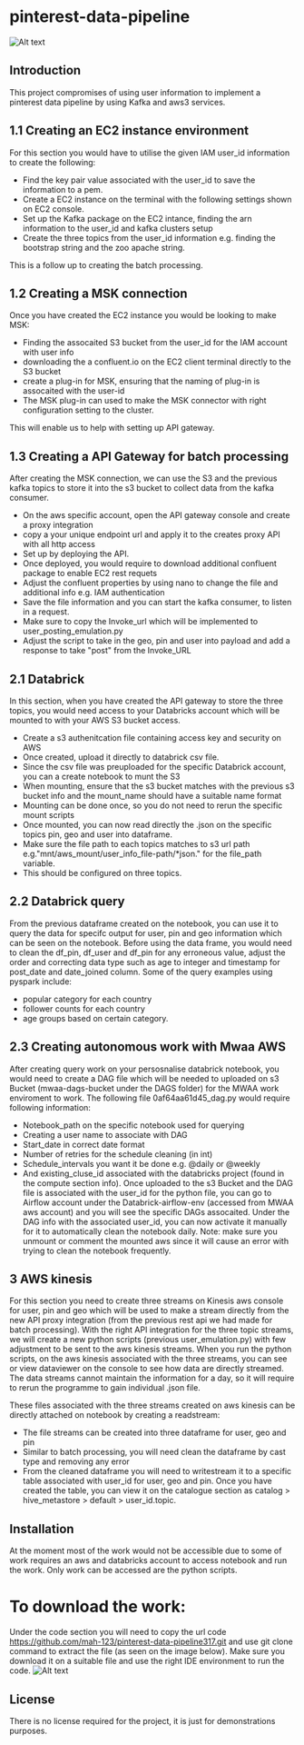 # pinterest-data-pipeline
![Alt text](1709065988724-36676c1c-b5fd-4629-9df6-5ceeda3b0db2_1.jpg)

## Introduction
This project compromises of using user information to implement a pinterest data pipeline by using Kafka and aws3
services.

## 1.1 Creating an EC2 instance environment
For this section you would have to utilise the given IAM user_id information to create the following:
* Find the key pair value associated with the user_id to save the information to a pem.
* Create a EC2 instance on the terminal with the following settings shown on EC2 console.
* Set up the Kafka package on the EC2 intance, finding the arn information to the user_id and kafka clusters setup
* Create the three topics from the user_id information e.g. finding the bootstrap string and the zoo apache string.

This is a follow up to creating the batch processing.

## 1.2 Creating a MSK connection
Once you have created the EC2 instance you would be looking to make MSK:
* Finding the assocaited S3 bucket from the user_id for the IAM account with user info
* downloading the a confluent.io on the EC2 client terminal directly to the S3 bucket
* create a plug-in for MSK, ensuring that the naming of plug-in is assocaited with the user-id
* The MSK plug-in can used to make the MSK connector with right configuration setting to the cluster.

This will enable us to help with setting up API gateway.
## 1.3 Creating a API Gateway for batch processing
After creating the MSK connection, we can use the S3 and the previous kafka topics to store it
into the s3 bucket to collect data from the kafka consumer.
* On the aws specific account, open the API gateway console and create a proxy integration
* copy a your unique endpoint url and apply it to the creates proxy API with all http access
* Set up by deploying the API.
* Once deployed, you would require to download additional confluent package to enable EC2 rest requets 
* Adjust the confluent properties by using nano to change the file and additional info e.g. IAM authentication
* Save the file information and you can start the kafka consumer, to listen in a request.
* Make sure to copy the Invoke_url which will be implemented to user_posting_emulation.py
* Adjust the script to take in the geo, pin and user into payload and add a response to take "post" from the Invoke_URL

## 2.1 Databrick
In this section, when you have created the API gateway to store the three topics, you would need access to your Databricks account which will be mounted to with your AWS S3 bucket access.
* Create a s3 authenitcation file containing access key and security on AWS 
* Once created, upload it directly to databrick csv file.
* Since the csv file was preuploaded for the specific Databrick account, you can a create notebook to munt the S3
* When mounting, ensure that the s3 bucket matches with the previous s3 bucket info and the mount_name should have a suitable name format
* Mounting can be done once, so you do not need to rerun the specific mount scripts
* Once mounted, you can now read directly the .json on the specific topics pin, geo and user into dataframe.
* Make sure the file path to each topics matches to s3 url path e.g."mnt/aws_mount/user_info_file-path/*json." for the file_path variable.
* This should be configured on three topics.

## 2.2 Databrick query
From the previous dataframe created on the notebook, you can use it to query the data for specifc output for user, pin and geo information
which can be seen on the notebook. Before using the data frame, you would need to clean the df_pin, df_user and df_pin for any erroneous value, adjust the order and correcting data type such as age to integer and timestamp for post_date and date_joined column. Some of the query examples using pyspark include:
* popular category for each country
* follower counts for each country
* age groups based on certain category.

## 2.3 Creating autonomous work with Mwaa AWS
After creating query work on your persosnalise databrick notebook, you would need to create a DAG file which will be needed to uploaded on
s3 Bucket (mwaa-dags-bucket under the DAGS folder) for the MWAA work enviroment to work. The following file 0af64aa61d45_dag.py would require following information:
* Notebook_path on the specific notebook used for querying
* Creating a user name to associate with DAG
* Start_date in correct date format
* Number of retries for the schedule cleaning (in int)
* Schedule_intervals you want it be done e.g. @daily or @weekly
* And existing_cluse_id associated with the databricks project (found in the compute section info).
Once uploaded to the s3 Bucket and the DAG file is associated with the user_id for the python file, you can go to
Airflow account under the Databrick-airflow-env (accessed from MWAA aws account) and you will see the specific DAGs assocaited.
Under the DAG info with the associated user_id, you can now activate it manually for it to automatically clean the notebook daily.
Note: make sure you unmount or comment the mounted aws since it will cause an error with trying to clean the notebook frequently.

## 3 AWS kinesis
For this section you need to create three streams on Kinesis aws console for user, pin and geo which will be used to make a stream directly from the new API proxy integration (from the previous rest api we had made for batch processing). With the right API integration for the three topic streams, we will create a new python scripts (previous user_emulation.py) with few adjustment to be sent to the aws kinesis streams. When you run the python scripts, on the aws kinesis associated with the three streams, you can see or view dataviewer on the console to see how data are directly streamed. The data streams cannot maintain the information for a day, so it will require to rerun the programme to gain individual .json file.

These files associated with the three streams created on aws kinesis can be directly attached on notebook by creating a readstream:
* The file streams can be created into three dataframe for user, geo and pin
* Similar to batch processing, you will need clean the dataframe by cast type and removing any error
* From the cleaned dataframe you will need to writestream it to a specific table associated with user_id for user, geo and pin.
Once you have created the table, you can view it on the catalogue section as catalog > hive_metastore > default > user_id.topic.

## Installation
At the moment most of the work would not be accessible due to some of work requires an aws and databricks account to access notebook and run the work. Only work can be accessed are the python scripts.

# To download the work:
Under the code section you will need to copy the url code https://github.com/mah-123/pinterest-data-pipeline317.git and use git clone command
to extract the file (as seen on the image below).
Make sure you download it on a suitable file and use the right IDE environment to run the code.
![Alt text](image.png)

## License
There is no license required for the project, it is just for demonstrations purposes.
